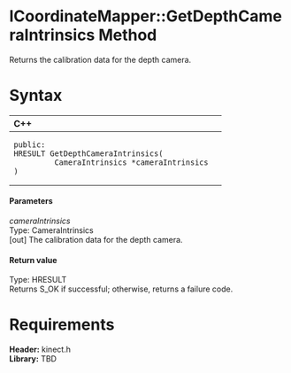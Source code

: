 ICoordinateMapper::GetDepthCameraIntrinsics Method  
==================================================  

Returns the calibration data for the depth camera. <span id="syntaxSection"></span>

Syntax  
======  

<table>
<colgroup>
<col width="100%" />
</colgroup>
<thead>
<tr class="header">
<th align="left">C++</th>
</tr>
</thead>
<tbody>
<tr class="odd">
<td align="left"><pre><code>public:  
HRESULT GetDepthCameraIntrinsics(  
         CameraIntrinsics *cameraIntrinsics  
)</code></pre></td>
</tr>
</tbody>
</table>

<span id="ID4EG"></span>
#### Parameters  

*cameraIntrinsics*    
Type: CameraIntrinsics  
[out] The calibration data for the depth camera.  

<span id="ID4EP"></span>
#### Return value  

Type: HRESULT  
Returns S\_OK if successful; otherwise, returns a failure code.  

<span id="requirements"></span>

Requirements  
============  

**Header:** kinect.h  
**Library:** TBD  



<!--Please do not edit the data in the comment block below.-->
<!--
TOCTitle : GetDepthCameraIntrinsics Method
RLTitle : ICoordinateMapper::GetDepthCameraIntrinsics Method
KeywordK : GetDepthCameraIntrinsics method
KeywordK : ICoordinateMapper::GetDepthCameraIntrinsics method
KeywordF : ICoordinateMapper::GetDepthCameraIntrinsics
KeywordF : GetDepthCameraIntrinsics
KeywordF : Microsoft.Kinect.kinect.ICoordinateMapper.GetDepthCameraIntrinsics(CameraIntrinsics@)
KeywordA : M:Microsoft.Kinect.kinect.ICoordinateMapper.GetDepthCameraIntrinsics(CameraIntrinsics@)
AssetID : M:Microsoft.Kinect.kinect.ICoordinateMapper.GetDepthCameraIntrinsics(CameraIntrinsics@)
Locale : en-us
CommunityContent : 1
APIType : Managed
APILocation : 
APIName : Microsoft.Kinect.kinect.ICoordinateMapper::GetDepthCameraIntrinsics
TargetOS : Windows
TopicType : kbSyntax
DevLang : C++
DocSet : K4Wv2
ProjType : K4Wv2Proj
Technology : Kinect for Windows
Product : Kinect for Windows SDK v2
productversion : 20
-->
